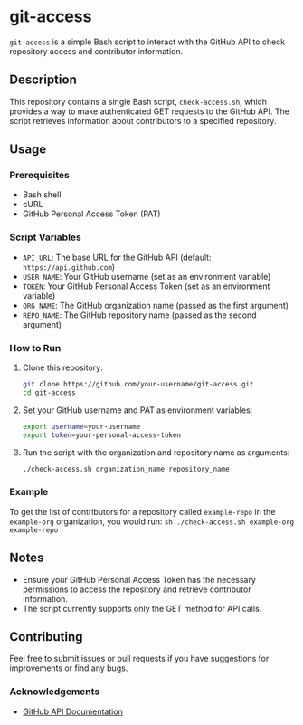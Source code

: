 # git-access

`git-access` is a simple Bash script to interact with the GitHub API to check repository access and contributor information.

## Description

This repository contains a single Bash script, `check-access.sh`, which provides a way to make authenticated GET requests to the GitHub API. The script retrieves information about contributors to a specified repository.

## Usage

### Prerequisites

- Bash shell
- cURL
- GitHub Personal Access Token (PAT)

### Script Variables

- `API_URL`: The base URL for the GitHub API (default: `https://api.github.com`)
- `USER_NAME`: Your GitHub username (set as an environment variable)
- `TOKEN`: Your GitHub Personal Access Token (set as an environment variable)
- `ORG_NAME`: The GitHub organization name (passed as the first argument)
- `REPO_NAME`: The GitHub repository name (passed as the second argument)

### How to Run

1. Clone this repository:
    ```sh
    git clone https://github.com/your-username/git-access.git
    cd git-access
    ```

2. Set your GitHub username and PAT as environment variables:
    ```sh
    export username=your-username
    export token=your-personal-access-token
    ```

3. Run the script with the organization and repository name as arguments:
    ```sh
    ./check-access.sh organization_name repository_name
    ```

### Example

To get the list of contributors for a repository called `example-repo` in the `example-org` organization, you would run:
    ```sh
    ./check-access.sh example-org example-repo
    ```

## Notes

- Ensure your GitHub Personal Access Token has the necessary permissions to access the repository and retrieve contributor information.
- The script currently supports only the GET method for API calls.

## Contributing

Feel free to submit issues or pull requests if you have suggestions for improvements or find any bugs.

### Acknowledgements

- [GitHub API Documentation](https://docs.github.com/en/rest)
